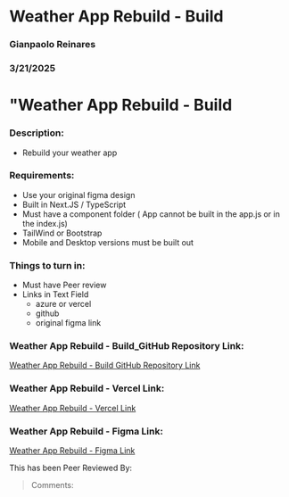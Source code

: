 # Weather App Rebuild - Build

### Gianpaolo Reinares
### 3/21/2025
# "Weather App Rebuild - Build
### Description: 
- Rebuild your weather app


### Requirements:
- Use your original figma design
- Built in Next.JS / TypeScript 
- Must have a component folder ( App cannot be built in the app.js or in the index.js)
- TailWind or Bootstrap
- Mobile and Desktop versions must be built out


### Things to turn in:
- Must have Peer review
- Links in Text Field
    * azure or vercel
    * github
    * original figma link


### Weather App Rebuild - Build_GitHub Repository Link:
[Weather App Rebuild - Build GitHub Repository Link](https://github.com/MandoxaElemental/my-app)

### Weather App Rebuild - Vercel Link:
[Weather App Rebuild - Vercel Link]()

### Weather App Rebuild - Figma Link:
[Weather App Rebuild - Figma Link](https://www.figma.com/design/RJAnIIRioroHMWIgqLBoyM/Weather-Sprint---Figma?node-id=0-1&p=f&t=SI3nySdAe8RU69Tt-0)

This has been Peer Reviewed By: 
> Comments: 